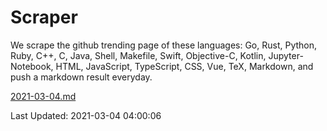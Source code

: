 # Scraper

We scrape the github trending page of these languages: Go, Rust, Python, Ruby, C++, C, Java, Shell, Makefile, Swift, Objective-C, Kotlin, Jupyter-Notebook, HTML, JavaScript, TypeScript, CSS, Vue, TeX, Markdown, and push a markdown result everyday.

[2021-03-04.md](https://github.com/yangwenmai/github-trending-backup/blob/master/2021-03-04.md)

Last Updated: 2021-03-04 04:00:06